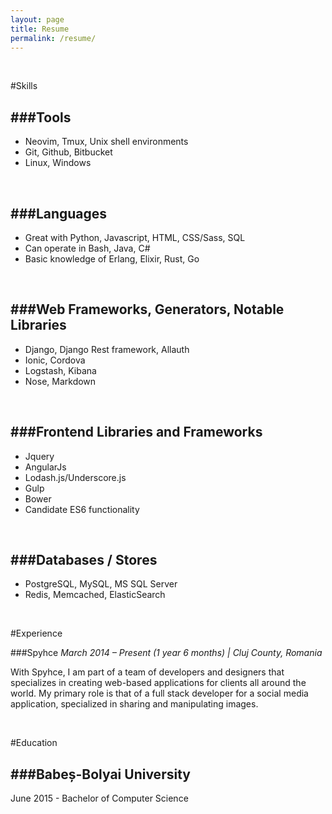 ```yaml
---
layout: page
title: Resume
permalink: /resume/
---
```


<br/>

#Skills

###Tools
--------

- Neovim, Tmux, Unix shell environments
- Git, Github, Bitbucket
- Linux, Windows

<br/>

###Languages
------------

- Great with Python, Javascript, HTML, CSS/Sass, SQL
- Can operate in Bash, Java, C#
- Basic knowledge of Erlang, Elixir, Rust, Go

<br/>

###Web Frameworks, Generators, Notable Libraries
------------

- Django, Django Rest framework, Allauth
- Ionic, Cordova
- Logstash, Kibana
- Nose, Markdown

<br/>

###Frontend Libraries and Frameworks
------------------------------------
- Jquery
- AngularJs
- Lodash.js/Underscore.js
- Gulp
- Bower
- Candidate ES6 functionality

<br/>

###Databases / Stores
------------------------------------
- PostgreSQL, MySQL, MS SQL Server
- Redis, Memcached, ElasticSearch

<br/>

#Experience

###Spyhce
*March 2014 – Present (1 year 6 months) | Cluj County, Romania*
<br/>

With Spyhce, I am part of a team of developers and designers that specializes in creating web-based applications for clients all around the world. My primary role is that of a full stack developer for a social media application, specialized in sharing and manipulating images.

<br/>

#Education

###Babeș-Bolyai University
--------------------------

June 2015 - Bachelor of Computer Science
